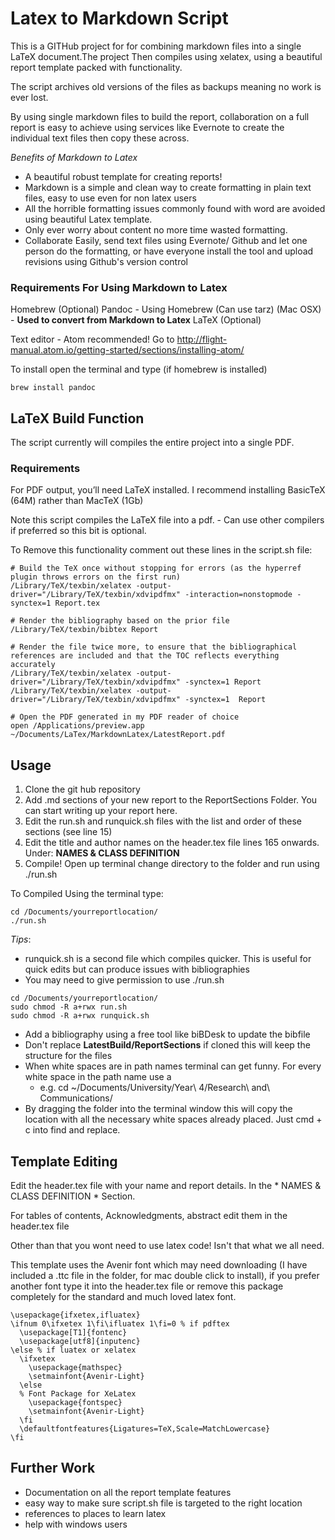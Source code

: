 # Latex to Markdown Script

This is a GITHub project for for combining markdown files into a single LaTeX document.The project Then compiles using xelatex, using a beautiful report template packed with functionality.

The script archives old versions of the files as backups meaning no work is ever lost.

By using single markdown files to build the report, collaboration on a full report is easy to achieve using services like Evernote to create the individual text files then copy these across.

*Benefits of Markdown to Latex*
- A beautiful robust template for creating reports!
- Markdown is a simple and clean way to create formatting in plain text files, easy to use even for non latex users
- All the horrible formatting issues commonly found with word are avoided using beautiful Latex template.
- Only ever worry about content no more time wasted formatting.
- Collaborate Easily, send text files using Evernote/ Github and let one person do the formatting, or have everyone install the tool and upload revisions using Github's version control

### Requirements For Using Markdown to Latex

Homebrew (Optional)
Pandoc - Using Homebrew (Can use tarz) (Mac OSX) - **Used to convert from Markdown to Latex**
LaTeX (Optional)

Text editor - Atom recommended! Go to http://flight-manual.atom.io/getting-started/sections/installing-atom/

To install open the terminal and type (if homebrew is installed)

```
brew install pandoc
```

## LaTeX Build Function
The script currently will compiles the entire project into a single PDF.

### Requirements
For PDF output, you’ll need LaTeX installed. I recommend installing BasicTeX (64M) rather than MacTeX (1Gb)

Note this script compiles the LaTeX file into a pdf. - Can use other compilers if preferred so this bit is optional.

To Remove this functionality comment out these lines in the script.sh file:

```
# Build the TeX once without stopping for errors (as the hyperref plugin throws errors on the first run)
/Library/TeX/texbin/xelatex -output-driver="/Library/TeX/texbin/xdvipdfmx" -interaction=nonstopmode -synctex=1 Report.tex

# Render the bibliography based on the prior file
/Library/TeX/texbin/bibtex Report

# Render the file twice more, to ensure that the bibliographical references are included and that the TOC reflects everything accurately
/Library/TeX/texbin/xelatex -output-driver="/Library/TeX/texbin/xdvipdfmx" -synctex=1 Report
/Library/TeX/texbin/xelatex -output-driver="/Library/TeX/texbin/xdvipdfmx" -synctex=1  Report

# Open the PDF generated in my PDF reader of choice
open /Applications/preview.app ~/Documents/LaTex/MarkdownLatex/LatestReport.pdf
```

## Usage
1. Clone the git hub repository
2. Add .md sections of your new report to the ReportSections Folder. You can start writing up your report here.
3. Edit the run.sh and runquick.sh files with the list and order of these sections (see line 15)
4. Edit the title and author names on the header.tex file lines 165 onwards. Under:  **NAMES & CLASS DEFINITION**
5. Compile! Open up terminal change directory to the folder and run using ./run.sh

To Compiled Using the terminal type:

```
cd /Documents/yourreportlocation/
./run.sh
```

*Tips*:
- runquick.sh is a second file which compiles quicker. This is useful for quick edits but can produce issues with bibliographies
- You may need to give permission to use ./run.sh

```
cd /Documents/yourreportlocation/
sudo chmod -R a+rwx run.sh
sudo chmod -R a+rwx runquick.sh
```
- Add a bibliography using a free tool like biBDesk to update the bibfile
- Don't replace **LatestBuild/ReportSections** if cloned this will keep the structure for the files
- When white spaces are in path names terminal can get funny. For every white space in the path name use a
  - e.g. cd ~/Documents/University/Year\ 4/Research\ and\ Communications/
- By dragging the folder into the terminal window this will copy the location with all the necessary white spaces already placed. Just cmd + c into find and replace.

## Template Editing

Edit the header.tex file with your name and report details. In the * NAMES & CLASS DEFINITION * Section.

For tables of contents, Acknowledgments, abstract edit them in the header.tex file

Other than that you wont need to use latex code! Isn't that what we all need.

This template uses the Avenir font which may need downloading (I have included a .ttc file in the folder, for mac double click to install), if you prefer another font type it into the header.tex file or remove this package completely for the standard and much loved latex font.

```
\usepackage{ifxetex,ifluatex}
\ifnum 0\ifxetex 1\fi\ifluatex 1\fi=0 % if pdftex
  \usepackage[T1]{fontenc}
  \usepackage[utf8]{inputenc}
\else % if luatex or xelatex
  \ifxetex
    \usepackage{mathspec}
    \setmainfont{Avenir-Light}
  \else
  % Font Package for XeLatex
    \usepackage{fontspec}
    \setmainfont{Avenir-Light}
  \fi
  \defaultfontfeatures{Ligatures=TeX,Scale=MatchLowercase}
\fi
```

## Further Work
- Documentation on all the report template features
- easy way to make sure script.sh file is targeted to the right location
- references to places to learn latex
- help with windows users
